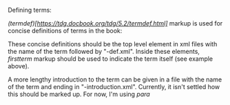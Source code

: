 Defining terms:

*(termdef)[https://tdg.docbook.org/tdg/5.2/termdef.html]* markup is used for concise definitions of terms in the book:

These concise definitions should be the top level element in xml files with the 
name of the term followed by "-def.xml". Inside these elements, *firstterm*
markup should be used to indicate the term itself (see example above).

A more lengthy introduction to the term can be given in a file with the name 
of the term and ending in "-introduction.xml". Currently, it isn't settled
how this should be marked up. For now, I'm using *para*

